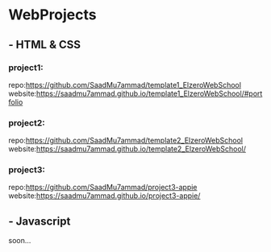 # WebProjects
<!-- web projects -->

## - HTML & CSS

### project1:
repo:https://github.com/SaadMu7ammad/template1_ElzeroWebSchool<br>
website:https://saadmu7ammad.github.io/template1_ElzeroWebSchool/#portfolio


### project2:
repo:https://github.com/SaadMu7ammad/template2_ElzeroWebSchool<br>
website:https://saadmu7ammad.github.io/template2_ElzeroWebSchool/


### project3:
repo:https://github.com/SaadMu7ammad/project3-appie<br>
website:https://saadmu7ammad.github.io/project3-appie/


## - Javascript
soon...
